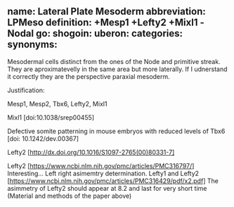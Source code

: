 name: Lateral Plate Mesoderm
abbreviation: LPMeso
definition: +Mesp1 +Lefty2 +Mixl1 -Nodal
go:
shogoin: 
uberon:
categories:
synonyms:
---

Mesodermal cells distinct from the ones of the Node and primitive streak. They are aproximatevelly in the same area but more laterally.
If I udnerstand it correctly they are the perspective paraxial mesoderm.

Justification:

Mesp1, Mesp2, Tbx6, Lefty2, Mixl1

Mixl1 [doi:10.1038/srep00455]

Defective somite patterning in mouse embryos with reduced levels of Tbx6 [doi: 10.1242/dev.00367]


Lefty2 [http://dx.doi.org/10.1016/S1097-2765(00)80331-7]

Lefty2 [https://www.ncbi.nlm.nih.gov/pmc/articles/PMC316797/] Interesting... Left right asimemtry determination.
Lefty1 and Lefty2 [https://www.ncbi.nlm.nih.gov/pmc/articles/PMC316429/pdf/x2.pdf]
The asimmetry of Lefty2 should appear at 8.2 and last for very short time (Material and methods of the paper above)
